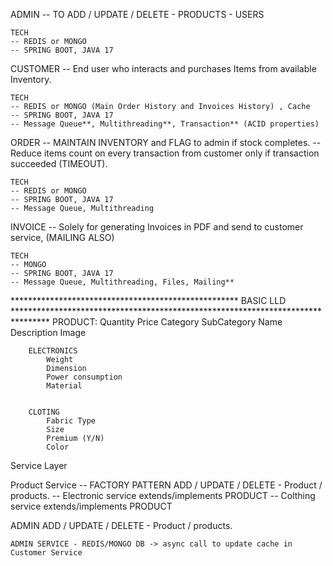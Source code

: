 ADMIN
	-- TO ADD / UPDATE / DELETE -  PRODUCTS - USERS
	
	TECH
	-- REDIS or MONGO
	-- SPRING BOOT, JAVA 17

CUSTOMER
	-- End user who interacts and purchases Items from available Inventory.
	
	TECH
	-- REDIS or MONGO (Main Order History and Invoices History) , Cache
	-- SPRING BOOT, JAVA 17
	-- Message Queue**, Multithreading**, Transaction** (ACID properties)


ORDER
	-- MAINTAIN INVENTORY and FLAG to admin if stock completes.
	-- Reduce items count on every transaction from customer only if transaction succeeded (TIMEOUT).
	
	TECH
	-- REDIS or MONGO 
	-- SPRING BOOT, JAVA 17
	-- Message Queue, Multithreading

INVOICE
	-- Solely for generating Invoices in PDF and send to customer service, (MAILING ALSO)
	
	TECH
	-- MONGO
	-- SPRING BOOT, JAVA 17
	-- Message Queue, Multithreading, Files, Mailing**


  ****************************************************   BASIC LLD ********************************************************************************
PRODUCT: 
	Quantity
	Price
	Category
	SubCategory
	Name
	Description
	Image

		ELECTRONICS
			Weight
			Dimension
			Power consumption
			Material
		
		
		CLOTING
			Fabric Type
			Size
			Premium (Y/N)
			Color
			
Service Layer

Product Service -- FACTORY PATTERN
	ADD / UPDATE / DELETE - Product / products.
		-- Electronic service extends/implements PRODUCT
		-- Colthing service extends/implements PRODUCT

			
ADMIN
	ADD / UPDATE / DELETE - Product / products.
	
	ADMIN SERVICE - REDIS/MONGO DB -> async call to update cache in Customer Service
  
